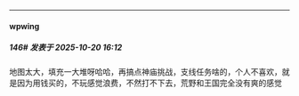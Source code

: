 ﻿
*****

####  wpwing  
##### 146#       发表于 2025-10-20 16:12

地图太大，填充一大堆呀哈哈，再搞点神庙挑战，支线任务啥的，个人不喜欢，就是因为用钱买的，不玩感觉浪费，不然打不下去，荒野和王国完全没有爽的感觉

